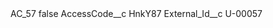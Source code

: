 <?xml version="1.0" encoding="UTF-8"?>
<CustomMetadata xmlns="http://soap.sforce.com/2006/04/metadata" xmlns:xsi="http://www.w3.org/2001/XMLSchema-instance" xmlns:xsd="http://www.w3.org/2001/XMLSchema">
    <label>AC_57</label>
    <protected>false</protected>
    <values>
        <field>AccessCode__c</field>
        <value xsi:type="xsd:string">HnkY87</value>
    </values>
    <values>
        <field>External_Id__c</field>
        <value xsi:type="xsd:string">U-00057</value>
    </values>
</CustomMetadata>
